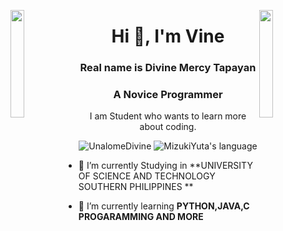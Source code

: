 
<img align="left" src="https://user-images.githubusercontent.com/65187002/144930161-2f783401-8d27-4fdf-a2f7-cc0ba32f1f1f.gif" width="21%" style="display:inline;"><img align="right" src="https://user-images.githubusercontent.com/65187002/144930161-2f783401-8d27-4fdf-a2f7-cc0ba32f1f1f.gif" width="21%" style="display:inline;">
<h1 align="center">Hi 👋, I'm Vine</h1>
<h3 align="center">Real name is Divine Mercy Tapayan </h3>
<h3 align="center">A  Novice Programmer </h3>
<p align="center">I am Student who wants to learn more about coding. </p>
<p align="center">
 <img src="https://komarev.com/ghpvc/?username=Sralud&label=Profile%20views&color=0e75b6&style=flat" alt="UnalomeDivine" /> 
 <img src="https://img.shields.io/badge/Languages-Python | Java | PHP | Typescript | Node | React -green.svg" alt="MizukiYuta's language" />
</p>

- 🔭 I’m currently Studying  in **UNIVERSITY OF SCIENCE AND TECHNOLOGY SOUTHERN PHILIPPINES **

- 🌱 I’m currently learning **PYTHON,JAVA,C PROGARAMMING AND MORE**



